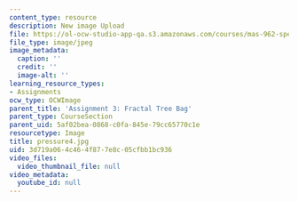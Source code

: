 ```yaml
---
content_type: resource
description: New image Upload
file: https://ol-ocw-studio-app-qa.s3.amazonaws.com/courses/mas-962-special-topics-new-textiles-spring-2010/3d719a064c464f877e8c05cfbb1bc936_pressure4.jpg
file_type: image/jpeg
image_metadata:
  caption: ''
  credit: ''
  image-alt: ''
learning_resource_types:
- Assignments
ocw_type: OCWImage
parent_title: 'Assignment 3: Fractal Tree Bag'
parent_type: CourseSection
parent_uid: 5af02bea-0868-c0fa-845e-79cc65770c1e
resourcetype: Image
title: pressure4.jpg
uid: 3d719a06-4c46-4f87-7e8c-05cfbb1bc936
video_files:
  video_thumbnail_file: null
video_metadata:
  youtube_id: null
---
```

